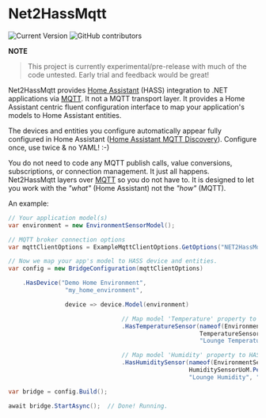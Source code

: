 ﻿# Net2HassMqtt

![Current Version](https://img.shields.io/badge/version-v0.1-blue)
![GitHub contributors](https://img.shields.io/github/contributors/madhur-taneja/README-Template)

**NOTE**
> This project is currently experimental/pre-release with much of the code untested.
> Early trial and feedback would be great!

Net2HassMqtt provides [Home Assistant](https://www.home-assistant.io/) (HASS) integration to .NET applications via [MQTT](https://mqtt.org/).
It not a MQTT transport layer. It provides a Home Assistant centric fluent configuration interface to map your application's models to Home Assistant entities.

The devices and entities you configure automatically appear fully configured in Home Assistant ([Home Assistant MQTT Discovery](https://www.home-assistant.io/integrations/mqtt/#mqtt-discovery)).
Configure once, use twice & no YAML! :-)

You do not need to code any MQTT publish calls, value conversions, subscriptions, or connection management. 
It just all happens. Net2HassMqtt layers over [MQTT](https://mqtt.org/) so you do not have to. 
It is designed to let you work with the _"what"_ (Home Assistant) not the _"how"_ (MQTT).

An example:
```csharp
// Your application model(s)
var environment = new EnvironmentSensorModel();

// MQTT broker connection options
var mqttClientOptions = ExampleMqttClientOptions.GetOptions("NET2HassMqtt_NodeIdExample", secretsConfig);

// Now we map your app's model to HASS device and entities.
var config = new BridgeConfiguration(mqttClientOptions)

    .HasDevice("Demo Home Environment",
                "my_home_environment", 

                device => device.Model(environment)

                                // Map model 'Temperature' property to HASS entity - "Lounge Temperature"
                                .HasTemperatureSensor(nameof(EnvironmentSensorModel.Temperature),
                                                      TemperatureSensorUoM.DegreesCelsius,
                                                      "Lounge Temperature", "lounge_temperature")

                                // Map model 'Humidity' property to HASS entity - "Lounge Humidiy"
                                .HasHumiditySensor(nameof(EnvironmentSensorModel.Humidity),
                                                   HumiditySensorUoM.Percent,
                                                   "Lounge Humidity", "lounge_humidity"));

var bridge = config.Build();

await bridge.StartAsync();  // Done! Running.
```
